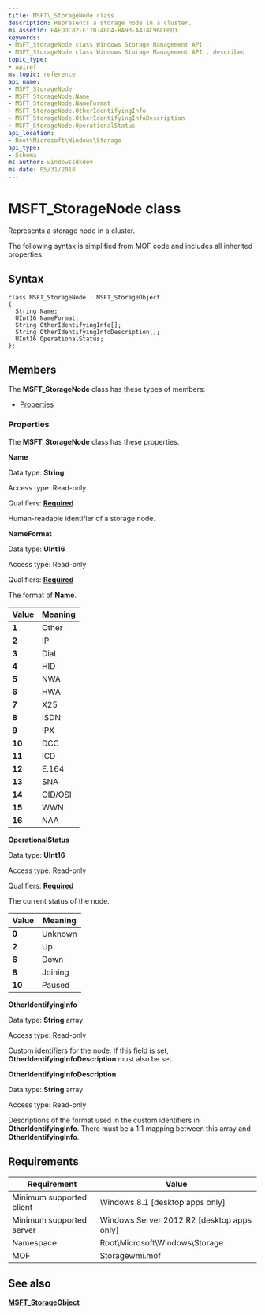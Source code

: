 ```yaml
---
title: MSFT\_StorageNode class
description: Represents a storage node in a cluster.
ms.assetid: EAEDDC82-F170-48C4-BA93-A414C96C00D1
keywords:
- MSFT_StorageNode class Windows Storage Management API
- MSFT_StorageNode class Windows Storage Management API , described
topic_type:
- apiref
ms.topic: reference
api_name:
- MSFT_StorageNode
- MSFT_StorageNode.Name
- MSFT_StorageNode.NameFormat
- MSFT_StorageNode.OtherIdentifyingInfo
- MSFT_StorageNode.OtherIdentifyingInfoDescription
- MSFT_StorageNode.OperationalStatus
api_location:
- Root\Microsoft\Windows\Storage
api_type:
- Schema
ms.author: windowssdkdev
ms.date: 05/31/2018
---
```


# MSFT\_StorageNode class

Represents a storage node in a cluster.

The following syntax is simplified from MOF code and includes all inherited properties.

## Syntax

``` syntax
class MSFT_StorageNode : MSFT_StorageObject
{
  String Name;
  UInt16 NameFormat;
  String OtherIdentifyingInfo[];
  String OtherIdentifyingInfoDescription[];
  UInt16 OperationalStatus;
};
```

## Members

The **MSFT\_StorageNode** class has these types of members:

-   [Properties](#properties)

### Properties

The **MSFT\_StorageNode** class has these properties.

 

**Name**
   

Data type: **String**
 

Access type: Read-only
 

Qualifiers: [**Required**](/windows/win32/wmisdk/standard-qualifiers)
 

Human-readable identifier of a storage node.

 

**NameFormat**
   

Data type: **UInt16**
 

Access type: Read-only
 

Qualifiers: [**Required**](/windows/win32/wmisdk/standard-qualifiers)
 

The format of **Name**.



| Value                                                                                                  | Meaning            |
|--------------------------------------------------------------------------------------------------------|--------------------|
|  **1**    | Other   |
|  **2**    | IP      |
|  **3**    | Dial    |
|  **4**    | HID     |
|  **5**    | NWA     |
|  **6**    | HWA     |
|  **7**    | X25     |
|  **8**    | ISDN    |
|  **9**    | IPX     |
|  **10**  | DCC     |
|  **11**  | ICD     |
|  **12**  | E.164   |
|  **13**  | SNA     |
|  **14**  | OID/OSI |
|  **15**  | WWN     |
|  **16**  | NAA     |



 

 

**OperationalStatus**
   

Data type: **UInt16**
 

Access type: Read-only
 

Qualifiers: [**Required**](/windows/win32/wmisdk/standard-qualifiers)
 

The current status of the node.



| Value                                                                                                  | Meaning            |
|--------------------------------------------------------------------------------------------------------|--------------------|
|  **0**    | Unknown |
|  **2**    | Up      |
|  **6**    | Down    |
|  **8**    | Joining |
|  **10**  | Paused  |



 

 

**OtherIdentifyingInfo**
   

Data type: **String** array
 

Access type: Read-only
 

Custom identifiers for the node. If this field is set, **OtherIdentifyingInfoDescription** must also be set.

 

**OtherIdentifyingInfoDescription**
   

Data type: **String** array
 

Access type: Read-only
 

Descriptions of the format used in the custom identifiers in **OtherIdentifyingInfo**. There must be a 1:1 mapping between this array and **OtherIdentifyingInfo**.

 

## Requirements



| Requirement | Value |
|-------------------------------------|-------------------------------------------------------------------------------------------|
| Minimum supported client | Windows 8.1 \[desktop apps only\]                                              |
| Minimum supported server | Windows Server 2012 R2 \[desktop apps only\]                                   |
| Namespace                | Root\\Microsoft\\Windows\\Storage                                              |
| MOF                      |  Storagewmi.mof  |



## See also

 

[**MSFT\_StorageObject**](msft-storageobject.md)
 

 


